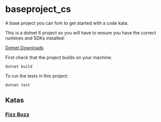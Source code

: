 # baseproject_cs
A base project you can fork to get started with a code kata.

This is a dotnet 6 project so you will have to ensure you have the correct runtimes and SDKs installed:

[Dotnet Downloads](https://dotnet.microsoft.com/en-us/download/dotnet/6.0)

First check that the project builds on your machine:

```dotnet build```

To run the tests in this project:

```dotnet test```

## Katas

### [Fizz Buzz](FizzBuzz.md)

~~~~